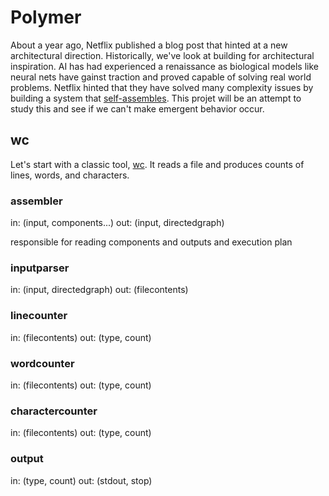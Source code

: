 # Polymer
About a year ago, Netflix published a blog post that hinted at a new architectural direction. Historically, we've look at building for architectural inspiration. AI has had experienced a renaissance as biological models like neural nets have gainst traction and proved capable of solving real world problems.  Netflix hinted that they have solved many complexity issues by building a system that [self-assembles](http://techblog.netflix.com/2014/06/building-netflix-playback-with-self.html).  This projet will be an attempt to study this and see if we can't make emergent behavior occur. 

## wc
Let's start with a classic tool, [wc](https://en.wikipedia.org/wiki/Wc_(Unix)).  It reads a file and produces counts of lines, words, and characters.

### assembler
  in: (input, components...)
  out: (input, directedgraph)

  responsible for reading components and outputs and execution plan  

### inputparser
  in: (input, directedgraph)
  out: (filecontents)

### linecounter
  in: (filecontents)
  out: (type, count)

### wordcounter
  in: (filecontents)
  out: (type, count)

### charactercounter
  in: (filecontents)
  out: (type, count)

### output
  in: (type, count)
  out: (stdout, stop)


